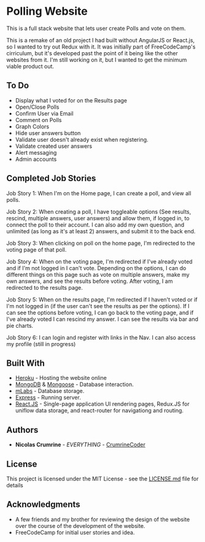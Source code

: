 # Polling Website 

This is a full stack website that lets user create Polls and vote on them. 

This is a remake of an old project I had built without AngularJS or React.js, so I wanted to try out Redux with it. It was initially part of FreeCodeCamp's cirriculum, but it's developed past the point of it being like the other websites from it. I'm still working on it, but I wanted to get the minimum viable product out. 

## To Do

* Display what I voted for on the Results page
* Open/Close Polls
* Confirm User via Email
* Comment on Polls
* Graph Colors
* Hide user answers button
* Validate user doesn't already exist when registering.
* Validate created user answers
* Alert messaging
* Admin accounts

## Completed Job Stories

Job Story 1: When I'm on the Home page, I can create a poll, and view all polls. 

Job Story 2: When creating a poll, I have toggleable options (See results, rescind, multiple answers, user answers) and allow them, if logged in, to connect the poll to their account. I can also add my own question, and unlimited (as long as it's at least 2) answers, and submit it to the back end. 

Job Story 3: When clicking on poll on the home page, I'm redirected to the voting page of that poll.

Job Story 4: When on the voting page, I'm redirected if I've already voted and if I'm not logged in I can't vote. Depending on the options, I can do different things on this page such as vote on multiple answers, make my own answers, and see the results before voting. After voting, I am redirected to the results page.

Job Story 5: When on the results page, I'm redirected if I haven't voted or if I'm not logged in (if the user can't see the results as per the options). If I can see the options before voting, I can go back to the voting page, and if I've already voted I can rescind my answer. I can see the results via bar and pie charts.

Job Story 6: I can login and register with links in the Nav. I can also access my profile (still in progress)

## Built With

* [Heroku](https://dashboard.heroku.com/) - Hosting the website online
* [MongoDB](https://www.mongodb.com/) & [Mongoose](https://mongoosejs.com/) - Database interaction.
* [mLabs](https://mlab.com/home) - Database storage.
* [Express](https://expressjs.com/) - Running server.
* [React.JS](https://reactjs.org/) - Single-page application UI rendering pages, Redux.JS for uniflow data storage, and react-router for navigationg and routing.

## Authors

* **Nicolas Crumrine** - *EVERYTHING* - [CrumrineCoder](https://github.com/CrumrineCoder)

## License

This project is licensed under the MIT License - see the [LICENSE.md](LICENSE.md) file for details

## Acknowledgments

* A few friends and my brother for reviewing the design of the website over the course of the development of the website. 
* FreeCodeCamp for initial user stories and idea. 
